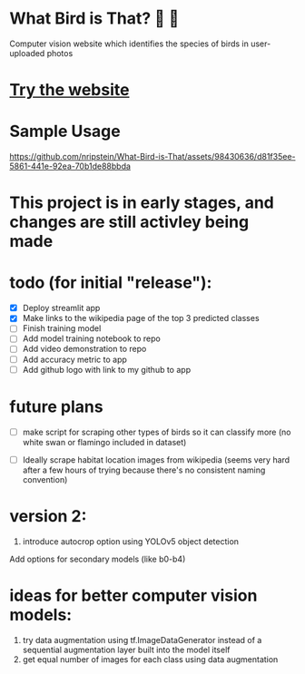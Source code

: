 # What Bird is That? 🦜 📸
Computer vision website which identifies the species of birds in user-uploaded photos
# [Try the website](https://what-bird-is-that.streamlit.app/)

# Sample Usage




https://github.com/nripstein/What-Bird-is-That/assets/98430636/d81f35ee-5861-441e-92ea-70b1de88bbda






# This project is in early stages, and changes are still activley being made

# todo (for initial "release"):
- [X] Deploy streamlit app
- [X] Make links to the wikipedia page of the top 3 predicted classes
- [ ] Finish training model
- [ ] Add model training notebook to repo
- [ ] Add video demonstration to repo
- [ ] Add accuracy metric to app
- [ ] Add github logo with link to my github to app

# future plans
- [ ] make script for scraping other types of birds so it can classify more (no white swan or flamingo included in dataset)
- [ ] Ideally scrape habitat location images from wikipedia (seems very hard after a few hours of trying because there's no consistent naming convention)


# version 2:
1. introduce autocrop option using YOLOv5 object detection

Add options for secondary models (like b0-b4)

# ideas for better computer vision models:
1. try data augmentation using tf.ImageDataGenerator instead of a sequential augmentation layer built into the model itself
2. get equal number of images for each class using data augmentation

